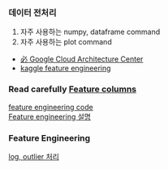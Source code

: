### 데이터 전처리

1. 자주 사용하는 numpy, dataframe command
2. 자주 사용하는 plot command

* [必 Google Cloud Architecture Center](https://cloud.google.com/architecture/data-preprocessing-for-ml-with-tf-transform-pt1)
* [kaggle feature engineering](https://www.kaggle.com/learn/feature-engineering)

### Read carefully [Feature columns](https://github.com/tensorflow/docs-l10n/blob/master/site/ko/tutorials/structured_data/feature_columns.ipynb)

[feature engineering code](https://github.com/fasthill/feature-engineering-and-feature-selection) <br>
[Feature engineering 설명](https://towardsdatascience.com/what-is-feature-engineering-importance-tools-and-techniques-for-machine-learning-2080b0269f10)


### Feature Engineering 
[log, outlier 처리](https://techblog-history-younghunjo1.tistory.com/104)
